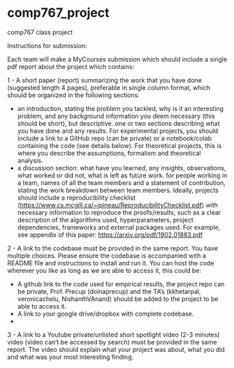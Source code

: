 # comp767_project
comp767 class project

Instructions for submission:

Each team will make a MyCourses submission which should include a single pdf report about the project which contains:

1 - A short paper (report) summarizing the work that you have done (suggested length 4 pages), preferable in single column format, which should be organized in the following sections:
* an introduction, stating the problem you tackled, why is it an interesting problem, and any background information you deem necessary (this should be short), but descriptive.
one or two sections describing what you have done and any results. For experimental projects, you should include a link to a GitHub repo (can be private) or a notebook/colab containing the code (see details below). For theoretical projects, this is where you describe the assumptions, formalism and theoretical analysis.
* a discussion section: what have you learned, any insights, observations, what worked or did not, what is left as future work.
for people working in a team, names of all the team members and a statement of contribution, stating the work breakdown between team members.
Ideally, projects should include a reproducibility checklist (https://www.cs.mcgill.ca/~jpineau/ReproducibilityChecklist.pdf) with necessary information to reproduce the proofs/results, such as a clear description of the algorithms used, hyperparameters, project dependencies, frameworks and external packages used. For example, see appendix of this paper: https://arxiv.org/pdf/1902.01883.pdf

2 - A link to the codebase must be provided in the same report. You have multiple choices. Please ensure the codebase is accompanied with a README file and instructions to install and run it. You can host the code wherever you like as long as we are able to access it, this could be:
* A github link to the code used for empirical results, the project repo can be private, Prof. Precup (doinaprecup) and the TA’s (kkhetarpal, veronicachelu, NishanthVAnand) should be added to the project to be able to access it.
* A link to your google drive/dropbox with complete codebase. 
* 
3 - A link to a Youtube private/unlisted short spotlight video (2-3 minutes) video (video can’t be accessed by search) must be provided in the same report.  The video should explain what your project was about, what you did and what was your most interesting finding.
